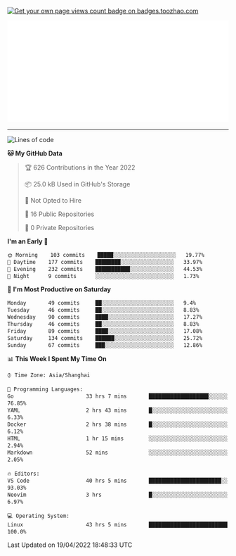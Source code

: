 <p align="left">  
<a href="https://badges.toozhao.com/stats/01FQP76TP6ZBNKKYXKKWX9BGJ8"><img src="https://badges.toozhao.com/badges/01FQP76TP6ZBNKKYXKKWX9BGJ8/blue.svg" alt="Get your own page views count badge on badges.toozhao.com" /></a>
</p>

<p align="right">
<a href="#!"><img src="./calendar.svg" ></a>
</p>

---

<!--START_SECTION:waka-->
![Lines of code](https://img.shields.io/badge/From%20Hello%20World%20I%27ve%20Written-38%20Thousand%20lines%20of%20code-blue)

**🐱 My GitHub Data** 

> 🏆 626 Contributions in the Year 2022
 > 
> 📦 25.0 kB Used in GitHub's Storage 
 > 
> 🚫 Not Opted to Hire
 > 
> 📜 16 Public Repositories 
 > 
> 🔑 0 Private Repositories  
 > 
**I'm an Early 🐤** 

```text
🌞 Morning    103 commits    █████░░░░░░░░░░░░░░░░░░░░   19.77% 
🌆 Daytime    177 commits    ████████░░░░░░░░░░░░░░░░░   33.97% 
🌃 Evening    232 commits    ███████████░░░░░░░░░░░░░░   44.53% 
🌙 Night      9 commits      ░░░░░░░░░░░░░░░░░░░░░░░░░   1.73%

```
📅 **I'm Most Productive on Saturday** 

```text
Monday       49 commits     ██░░░░░░░░░░░░░░░░░░░░░░░   9.4% 
Tuesday      46 commits     ██░░░░░░░░░░░░░░░░░░░░░░░   8.83% 
Wednesday    90 commits     ████░░░░░░░░░░░░░░░░░░░░░   17.27% 
Thursday     46 commits     ██░░░░░░░░░░░░░░░░░░░░░░░   8.83% 
Friday       89 commits     ████░░░░░░░░░░░░░░░░░░░░░   17.08% 
Saturday     134 commits    ██████░░░░░░░░░░░░░░░░░░░   25.72% 
Sunday       67 commits     ███░░░░░░░░░░░░░░░░░░░░░░   12.86%

```


📊 **This Week I Spent My Time On** 

```text
⌚︎ Time Zone: Asia/Shanghai

💬 Programming Languages: 
Go                       33 hrs 7 mins       ███████████████████░░░░░░   76.85% 
YAML                     2 hrs 43 mins       █░░░░░░░░░░░░░░░░░░░░░░░░   6.33% 
Docker                   2 hrs 38 mins       █░░░░░░░░░░░░░░░░░░░░░░░░   6.12% 
HTML                     1 hr 15 mins        ░░░░░░░░░░░░░░░░░░░░░░░░░   2.94% 
Markdown                 52 mins             ░░░░░░░░░░░░░░░░░░░░░░░░░   2.05%

🔥 Editors: 
VS Code                  40 hrs 5 mins       ███████████████████████░░   93.03% 
Neovim                   3 hrs               █░░░░░░░░░░░░░░░░░░░░░░░░   6.97%

💻 Operating System: 
Linux                    43 hrs 5 mins       █████████████████████████   100.0%

```


 Last Updated on 19/04/2022 18:48:33 UTC
<!--END_SECTION:waka-->
